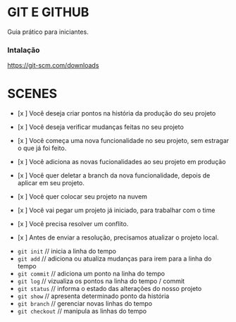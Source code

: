 # GIT E GITHUB

Guia prático para iniciantes.

### Intalação

https://git-scm.com/downloads

# SCENES

- [x ] Você deseja criar pontos na história da produção do seu projeto
- [x ] Você deseja verificar mudanças feitas no seu projeto 

- [x ] Você começa uma nova funcionalidade no seu projeto, sem estragar o que já foi feito.
- [x ] Você adiciona as novas fucionalidades ao seu projeto em produção
- [x ] Você quer deletar a branch da nova funcionalidade, depois de aplicar em seu projeto.

- [x ] Você quer colocar seu projeto na nuvem

- [x ] Você vai pegar um projeto já iniciado, para trabalhar com o time
- [x ] Você precisa resolver um conflito.
- [x ] Antes de enviar a resolução, precisamos atualizar o projeto local.


* `git init` // inicia a linha do tempo
* `git add` // adiciona ou atualiza mudanças para irem para a linha do tempo
* `git commit` // adiciona um ponto na linha do tempo
* `git log` // vizualiza os pontos na linha do tempo / commit
* `git status` // informa o estado das alterações do nosso projeto
* `git show` // apresenta determinado ponto da história
* `git branch` // gerenciar novas linhas do tempo
* `git checkout` // manipula as linhas do tempo
